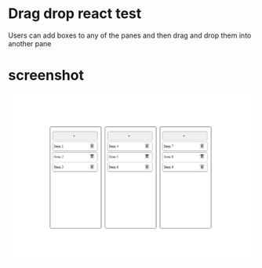 # Drag drop react test

Users can add boxes to any of the panes and then drag and drop them into another pane

# screenshot

<img src="./public/screenshot.png" alt="screenshot" />

